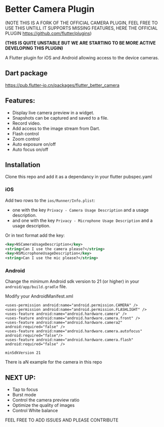 # Better Camera Plugin
(NOTE THIS IS A FORK OF THE OFFICIAL CAMERA PLUGIN, FEEL FREE TO USE THIS UNTILL IT SUPPORTS MISSING FEATURES, HERE THE OFFICIAL PLUGIN https://github.com/flutter/plugins)

**(THIS IS QUITE UNSTABLE BUT WE ARE STARTING TO BE MORE ACTIVE DEVELOPING THIS PLUGIN)**

A Flutter plugin for iOS and Android allowing access to the device cameras.

## Dart package
https://pub.flutter-io.cn/packages/flutter_better_camera


## Features:

* Display live camera preview in a widget.
* Snapshots can be captured and saved to a file.
* Record video.
* Add access to the image stream from Dart.
* Flash control
* Zoom control
* Auto exposure on/off
* Auto focus on/off

## Installation

Clone this repo and add it as a dependancy in your flutter pubspec.yaml

### iOS
Add two rows to the `ios/Runner/Info.plist`:

* one with the key `Privacy - Camera Usage Description` and a usage description.
* and one with the key `Privacy - Microphone Usage Description` and a usage description.

Or in text format add the key:

```xml
<key>NSCameraUsageDescription</key>
<string>Can I use the camera please?</string>
<key>NSMicrophoneUsageDescription</key>
<string>Can I use the mic please?</string>
```

### Android

Change the minimum Android sdk version to 21 (or higher) in your `android/app/build.gradle` file.

Modify your AndroidManifest.xml
    
    <uses-permission android:name="android.permission.CAMERA" />    
    <uses-permission android:name="android.permission.FLASHLIGHT" />
    <uses-feature android:name="android.hardware.camera" />
    <uses-feature android:name="android.hardware.camera.front" />
    <uses-feature android:name="android.hardware.camera2" android:required="false" />
    <uses-feature android:name="android.hardware.camera.autofocus" android:required="false"/>
    <uses-feature android:name="android.hardware.camera.flash" android:required="false" />

```
minSdkVersion 21
```

There is aN example for the camera in this repo

## NEXT UP:

* Tap to focus
* Burst mode
* Control the camera preview ratio
* Optimize the quality of images
* Control White balance

FEEL FREE TO ADD ISSUES AND PLEASE CONTRIBUTE

